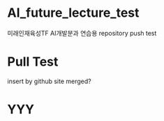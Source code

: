 # AI_future_lecture_test
미래인재육성TF AI개발분과 연습용
repository push test
# Pull Test
insert by github site
merged?

# YYY
